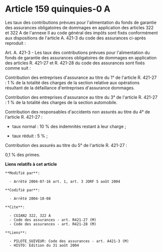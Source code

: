 # Article 159 quinquies-0 A

Les taux des contributions prévues pour l'alimentation du fonds de garantie des assurances obligatoires de dommages en
application des articles 322 et 322 A de l'annexe II au code général des impôts sont fixés conformément aux dispositions de
l'article A. 421-3 du code des assurances ci-après reproduit :

Art. A. 421-3 - Les taux des contributions prévues pour l'alimentation du fonds de garantie des assurances obligatoires de
dommages en application des articles R. 421-27 et R. 421-28 du code des assurances sont fixés comme suit :

Contribution des entreprises d'assurance au titre du 1° de l'article R. 421-27 : 1 % de la totalité des charges de la section
relative aux opérations résultant de la défaillance d'entreprises d'assurance dommages.

Contribution des entreprises d'assurance au titre du 3° de l'article R. 421-27 : 1 % de la totalité des charges de la section
automobile.

Contribution des responsables d'accidents non assurés au titre du 4° de l'article R. 421-27 :

- taux normal : 10 % des indemnités restant à leur charge ;

- taux réduit : 5 % ;

Contribution des assurés au titre du 5° de l'article R. 421-27 :

0,1 % des primes.

**Liens relatifs à cet article**

	**Modifié par**:

	  - Arrêté 2004-07-16 art. 1, art. 3 JORF 5 août 2004

	**Codifié par**:

	  - Arrêté 2004-10-08

	**Cite**:

	  - CGIAN2 322, 322 A
	  - Code des assurances - art. R421-27 (M)
	  - Code des assurances - art. R421-28 (M)

	**Liens**:

	  - PILOTE_SUIVEUR: Code des assurances - art. A421-3 (M)
	  - HISTO: Edition du 31 août 2004
